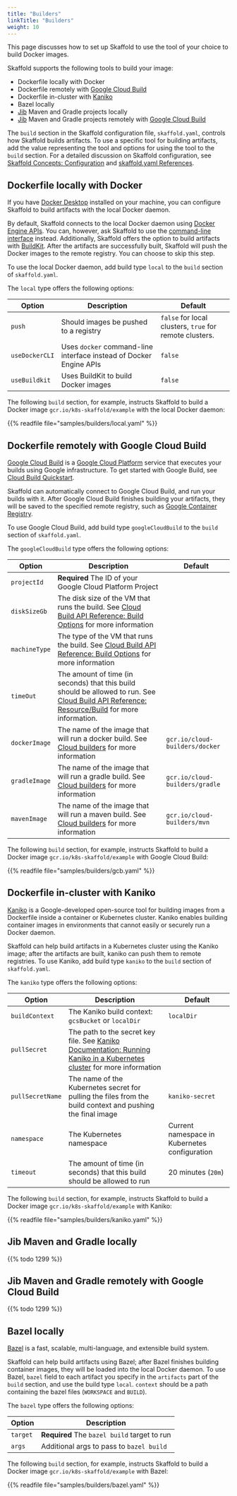 ```yaml
---
title: "Builders"
linkTitle: "Builders"
weight: 10
---
```


This page discusses how to set up Skaffold to use the tool of your choice
to build Docker images.

Skaffold supports the following tools to build your image:

* Dockerfile locally with Docker
* Dockerfile remotely with [Google Cloud Build](https://cloud.google.com/cloud-build/docs/)
* Dockerfile in-cluster with [Kaniko](https://github.com/GoogleContainerTools/kaniko)
* Bazel locally
* [Jib](https://github.com/GoogleContainerTools/jib) Maven and Gradle projects locally
* [Jib](https://github.com/GoogleContainerTools/jib) Maven and Gradle projects remotely with [Google Cloud Build](https://cloud.google.com/cloud-build/docs/)

The `build` section in the Skaffold configuration file, `skaffold.yaml`,
controls how Skaffold builds artifacts. To use a specific tool for building
artifacts, add the value representing the tool and options for using the tool
to the `build` section. For a detailed discussion on Skaffold configuration,
see [Skaffold Concepts: Configuration](/docs/concepts/#configuration) and
[skaffold.yaml References](https://github.com/GoogleContainerTools/skaffold/blob/master/examples/annotated-skaffold.yaml).

## Dockerfile locally with Docker

If you have [Docker Desktop](https://www.docker.com/products/docker-desktop)
installed on your machine, you can configure Skaffold to build artifacts with
the local Docker daemon. 

By default, Skaffold connects to the local Docker daemon using
[Docker Engine APIs](https://docs.docker.com/develop/sdk/). You can, however,
ask Skaffold to use the [command-line interface](https://docs.docker.com/engine/reference/commandline/cli/)
instead. Additionally, Skaffold offers the option to build artifacts with
[BuildKit](https://github.com/moby/buildkit). After the artifacts are
successfully built, Skaffold will push the Docker
images to the remote registry. You can choose to skip this step.

To use the local Docker daemon, add build type `local` to the `build` section
of `skaffold.yaml`.

The `local` type offers the following options:

| Option        | Description | Default |
|---------------|-------------|---------|
| `push`        | Should images be pushed to a registry | `false` for local clusters, `true` for remote clusters. |
| `useDockerCLI`| Uses `docker` command-line interface instead of Docker Engine APIs | `false` |
| `useBuildkit` | Uses BuildKit to build Docker images | `false` |

The following `build` section, for example, instructs Skaffold to build a
Docker image `gcr.io/k8s-skaffold/example` with the local Docker daemon: 

{{% readfile file="samples/builders/local.yaml" %}}

## Dockerfile remotely with Google Cloud Build

[Google Cloud Build](https://cloud.google.com/cloud-build/) is a
[Google Cloud Platform](https://cloud.google.com) service that executes
your builds using Google infrastructure. To get started with Google 
Build, see [Cloud Build Quickstart](https://cloud.google.com/cloud-build/docs/quickstart-docker).

Skaffold can automatically connect to Google Cloud Build, and run your builds
with it. After Google Cloud Build finishes building your artifacts, they will
be saved to the specified remote registry, such as
[Google Container Registry](https://cloud.google.com/container-registry/).

To use Google Cloud Build, add build type `googleCloudBuild` to the `build`
section of `skaffold.yaml`.

The `googleCloudBuild` type offers the following options:

| Option        | Description | Default |
|---------------|-------------|---------|
| `projectId`   | **Required** The ID of your Google Cloud Platform Project | |
| `diskSizeGb`  | The disk size of the VM that runs the build. See [Cloud Build API Reference: Build Options](https://cloud.google.com/cloud-build/docs/api/reference/rest/v1/projects.builds#buildoptions) for more information | |
| `machineType` | The type of the VM that runs the build. See [Cloud Build API Reference: Build Options](https://cloud.google.com/cloud-build/docs/api/reference/rest/v1/projects.builds#buildoptions) for more information | |
| `timeOut`     | The amount of time (in seconds) that this build should be allowed to run. See [Cloud Build API Reference: Resource/Build](https://cloud.google.com/cloud-build/docs/api/reference/rest/v1/projects.builds#resource-build) for more information. | |
| `dockerImage` | The name of the image that will run a docker build. See [Cloud builders](https://cloud.google.com/cloud-build/docs/cloud-builders) for more information | `gcr.io/cloud-builders/docker` |
| `gradleImage` | The name of the image that will run a gradle build. See [Cloud builders](https://cloud.google.com/cloud-build/docs/cloud-builders) for more information | `gcr.io/cloud-builders/gradle` |
| `mavenImage`  | The name of the image that will run a maven build. See [Cloud builders](https://cloud.google.com/cloud-build/docs/cloud-builders) for more information | `gcr.io/cloud-builders/mvn` |

The following `build` section, for example, instructs Skaffold to build a
Docker image `gcr.io/k8s-skaffold/example` with Google Cloud Build: 

{{% readfile file="samples/builders/gcb.yaml" %}}

## Dockerfile in-cluster with Kaniko  

[Kaniko](https://github.com/GoogleContainerTools/kaniko) is a Google-developed
open-source tool for building images from a Dockerfile inside a container or
Kubernetes cluster. Kaniko enables building container images in environments
that cannot easily or securely run a Docker daemon.

Skaffold can help build artifacts in a Kubernetes cluster using the Kaniko
image; after the artifacts are built, kaniko can push them to remote registries.
To use Kaniko, add build type `kaniko` to the `build` section of
`skaffold.yaml`.

The `kaniko` type offers the following options:

| Option          | Description | Default |
|-----------------|-------------|---------|
| `buildContext`  | The Kaniko build context: `gcsBucket` or `localDir` | `localDir` |
| `pullSecret`    | The path to the secret key file. See [Kaniko Documentation: Running Kaniko in a Kubernetes cluster](https://github.com/GoogleContainerTools/kaniko#running-kaniko-in-a-kubernetes-cluster) for more information | |
| `pullSecretName`| The name of the Kubernetes secret for pulling the files from the build context and pushing the final image | `kaniko-secret` |
| `namespace`     | The Kubernetes namespace | Current namespace in Kubernetes configuration |
| `timeout`       | The amount of time (in seconds) that this build should be allowed to run | 20 minutes (`20m`) |

The following `build` section, for example, instructs Skaffold to build a
Docker image `gcr.io/k8s-skaffold/example` with Kaniko: 

{{% readfile file="samples/builders/kaniko.yaml" %}}

## Jib Maven and Gradle locally 

{{% todo 1299 %}} 

## Jib Maven and Gradle remotely with Google Cloud Build 

{{% todo 1299 %}} 

## Bazel locally

[Bazel](https://bazel.build/) is a fast, scalable, multi-language, and
extensible build system. 

Skaffold can help build artifacts using Bazel; after Bazel finishes building
container images, they will be loaded into the local Docker daemon. To use
Bazel, `bazel` field to each artifact you specify in the
`artifacts` part of the `build` section, and use the build type `local`.
`context` should be a path containing the bazel files
(`WORKSPACE` and `BUILD`).

The `bazel` type offers the following options:

| Option    | Description |
|-----------|-------------|
| `target`  | **Required** The `bazel build` target to run |
| `args`    | Additional args to pass to `bazel build` |

The following `build` section, for example, instructs Skaffold to build a
Docker image `gcr.io/k8s-skaffold/example` with Bazel:

{{% readfile file="samples/builders/bazel.yaml" %}}
